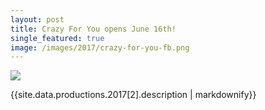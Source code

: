 ```yaml
---
layout: post
title: Crazy For You opens June 16th!
single_featured: true
image: /images/2017/crazy-for-you-fb.png
---
```

![](/images/2017/{{site.data.productions.2017[2].image}})

{{site.data.productions.2017[2].description | markdownify}}
